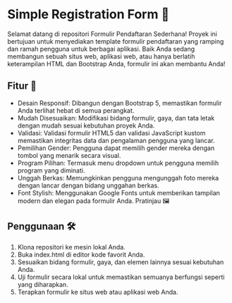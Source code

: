 # Simple Registration Form 📝
Selamat datang di repositori Formulir Pendaftaran Sederhana! Proyek ini bertujuan untuk menyediakan template formulir pendaftaran yang ramping dan ramah pengguna untuk berbagai aplikasi. Baik Anda sedang membangun sebuah situs web, aplikasi web, atau hanya berlatih keterampilan HTML dan Bootstrap Anda, formulir ini akan membantu Anda!

## Fitur 🚀
- Desain Responsif: Dibangun dengan Bootstrap 5, memastikan formulir Anda terlihat hebat di semua perangkat.
- Mudah Disesuaikan: Modifikasi bidang formulir, gaya, dan tata letak dengan mudah sesuai kebutuhan proyek Anda.
- Validasi: Validasi formulir HTML5 dan validasi JavaScript kustom memastikan integritas data dan pengalaman pengguna yang lancar.
- Pemilihan Gender: Pengguna dapat memilih gender mereka dengan tombol yang menarik secara visual.
- Program Pilihan: Termasuk menu dropdown untuk pengguna memilih program yang diminati.
- Unggah Berkas: Memungkinkan pengguna mengunggah foto mereka dengan lancar dengan bidang unggahan berkas.
- Font Stylish: Menggunakan Google Fonts untuk memberikan tampilan modern dan elegan pada formulir Anda.
Pratinjau 🖼️

## Penggunaan 🛠️
1. Klona repositori ke mesin lokal Anda.
2. Buka index.html di editor kode favorit Anda.
3. Sesuaikan bidang formulir, gaya, dan elemen lainnya sesuai kebutuhan Anda.
4. Uji formulir secara lokal untuk memastikan semuanya berfungsi seperti yang diharapkan.
5. Terapkan formulir ke situs web atau aplikasi web Anda.
